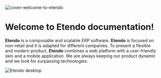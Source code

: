 ![cover-welcome-to-etendo](/docs.etendo.software/assets/home/cover-welcome-to-etendo.png)

# Welcome to Etendo documentation!

**Etendo** is a composable and scalable ERP software. **Etendo** is focused on non-retail and it is adapted for different companies. To present a flexible and modern product, **Etendo** combines a web platform with a user-friendly skin and a mobile application. We are always keeping our product dynamic and we look for surpassing technologies.

![Etendo desktop](https://drive.google.com/uc?export=view&id=1JKekHpGBzHi9kVLw4rBxHnUbtAiqSfCa)
